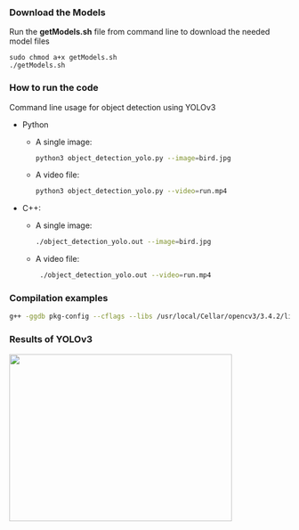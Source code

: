### Download the Models

Run the **getModels.sh** file from command line to download the needed model files

	sudo chmod a+x getModels.sh
	./getModels.sh



### How to run the code

Command line usage for object detection using YOLOv3 

* Python

  * A single image:
    	

    ```bash
    python3 object_detection_yolo.py --image=bird.jpg
    ```

  * A video file:

       ```bash
       python3 object_detection_yolo.py --video=run.mp4
       ```

       

* C++:

  * A single image:
        

    ```bash
    ./object_detection_yolo.out --image=bird.jpg
    ```

    

  * A video file:

    ```bash
     ./object_detection_yolo.out --video=run.mp4
    ```



### Compilation examples

```bash
g++ -ggdb pkg-config --cflags --libs /usr/local/Cellar/opencv3/3.4.2/lib/pkgconfig/opencv.pc object_detection_yolo.cpp -o object_detection_yolo.out
```



### Results of YOLOv3
<img src = "https://github.com/gulshan-mittal/learnopencv/blob/dev1/ObjectDetection-YOLO/bird_yolo_out_py.jpg" width = 400 height = 300/>
